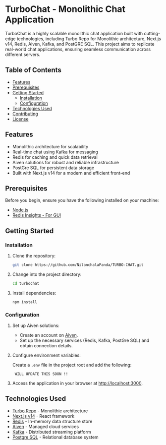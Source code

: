 
# TurboChat - Monolithic Chat Application

TurboChat is a highly scalable monolithic chat application built with cutting-edge technologies, including Turbo Repo for Monolithic architecture, Next.js v14, Redis, Aiven, Kafka, and PostGRE SQL. This project aims to replicate real-world chat applications, ensuring seamless communication across different servers.

## Table of Contents

- [Features](#features)
- [Prerequisites](#prerequisites)
- [Getting Started](#getting-started)
  - [Installation](#installation)
  - [Configuration](#configuration)
- [Technologies Used](#technologies-used)
- [Contributing](#contributing)
- [License](#license)

## Features

- Monolithic architecture for scalability
- Real-time chat using Kafka for messaging
- Redis for caching and quick data retrieval
- Aiven solutions for robust and reliable infrastructure
- PostGre SQL for persistent data storage
- Built with Next.js v14 for a modern and efficient front-end

## Prerequisites

Before you begin, ensure you have the following installed on your machine:

- [Node.js](https://nodejs.org/)
- [Redis Insights - For GUI](https://redis.com/redis-enterprise/redis-insight/)

## Getting Started

### Installation

1. Clone the repository:

   ```bash
   git clone https://github.com/NilanchalaPanda/TURBO-CHAT.git
   ```

2. Change into the project directory:

   ```bash
   cd turbochat
   ```

3. Install dependencies:

   ```bash
   npm install
   ```

### Configuration

1. Set up Aiven solutions:

   - Create an account on [Aiven](https://aiven.io/).
   - Set up the necessary services (Redis, Kafka, PostGre SQL) and obtain connection details.

2. Configure environment variables:

   Create a `.env` file in the project root and add the following:

   ```env
	WILL UPDATE THIS SOON !!
   ```

3. Access the application in your browser at [http://localhost:3000](http://localhost:3000).

## Technologies Used

- [Turbo Repo](https://turbo.github.io/turbo/) - Monolithic architecture
- [Next.js v14](https://nextjs.org/) - React framework
- [Redis](https://redis.io/) - In-memory data structure store
- [Aiven](https://aiven.io/) - Managed cloud services
- [Kafka](https://kafka.apache.org/) - Distributed streaming platform
- [Postgre SQL](https://www.postgresql.org/) - Relational database system
